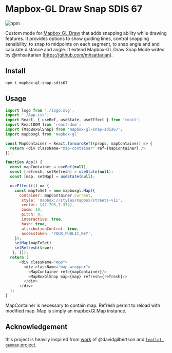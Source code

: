 # Mapbox-GL Draw Snap SDIS 67 

![npm](https://img.shields.io/npm/v/mapbox-gl-snap-sdis67?color=green)

Custom mode for [Mapbox GL Draw](https://github.com/mapbox/mapbox-gl-draw) that adds snapping ability while drawing features.
It provides options to show guiding lines, control snapping sensibility, to snap to midpoints on each segment, to snap angle and 
and caculate distance and angle. 
It extend Mapbox-GL Draw Snap Mode writed by @mhsattarian (https://github.com/mhsattarian).


## Install

```shell
npm i mapbox-gl-snap-sdis67
```

## Usage

```js
import logo from './logo.svg';
import './App.css';
import React, { useRef, useState, useEffect } from 'react';
import ReactDOM from 'react-dom';
import {MapBoxGlSnap} from 'mapbox-gl-snap-sdis67';
import mapboxgl from 'mapbox-gl'

const MapContainer = React.forwardRef((props, mapContainer) => {
  return <div className="map-container" ref={mapContainer} />
});

function App() {
  const mapContainer = useRef(null);
  const [refresh, setRefresh] = useState(null);
  const [map, setMap] = useState(null);

  useEffect(() => {
    const mapToSet = new mapboxgl.Map({
      container: mapContainer.current,
       style: 'mapbox://styles/mapbox/streets-v11',
       center: [47.795,7.374],
       zoom: 10,
       pitch: 0,
       interactive: true,
       hash: true,
       attributionControl: true,
       accessToken: 'YOUR_PUBLIC_KEY',
    });
    setMap(mapToSet)
    setRefresh(true);
   }, []);
  return (
      <div className="App">
        <div className="map-wrapper">
          <MapContainer ref={mapContainer}/>
          <MapBoxGlSnap map={map} refresh={refresh}/> 
        </div>
      </div>
  );
}
```

MapContainer is necessary to contain map.
Refresh permit to reload with modified map. 
Map is simply an mapboxGl.Map instance.

## Acknowledgement

this project is heavily inspired from [work](https://github.com/mapbox/mapbox-gl-draw/issues/865) of @davidgilbertson and [`leaflet-geoman` project](https://github.com/geoman-io/leaflet-geoman).
